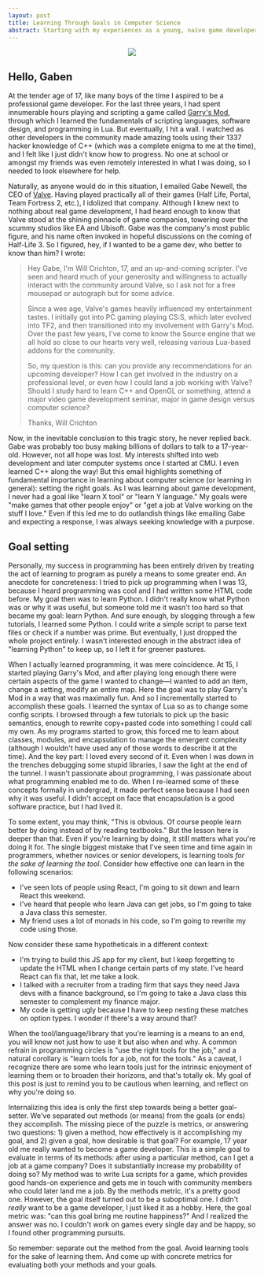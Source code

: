 ```yaml
---
layout: post
title: Learning Through Goals in Computer Science
abstract: Starting with my experiences as a young, naïve game developer, I argue the importance of learning programming and its tools through the lens of goals, methods, and metrics.
---
```


<center>
<img src="http://i.imgur.com/v81zeot.jpg" />
</center>

## Hello, Gaben

At the tender age of 17, like many boys of the time I aspired to be a professional game developer. For the last three years, I had spent innumerable hours playing and scripting a game called [Garry's Mod](http://www.garrysmod.com/), through which I learned the fundamentals of scripting languages, software design, and programming in Lua. But eventually, I hit a wall. I watched as other developers in the community made amazing tools using their 1337 hacker knowledge of C++ (which was a complete enigma to me at the time), and I felt like I just didn't know how to progress. No one at school or amongst my friends was even remotely interested in what I was doing, so I needed to look elsewhere for help.

Naturally, as anyone would do in this situation, I emailed Gabe Newell, the CEO of [Valve](http://valvesoftware.com/). Having played practically all of their games (Half Life, Portal, Team Fortress 2, etc.), I idolized that company. Although I knew next to nothing about real game development, I had heard enough to know that Valve stood at the shining pinnacle of game companies, towering over the scummy studios like EA and Ubisoft. Gabe was the company's most public figure, and his name often invoked in hopeful discussions on the coming of Half-Life 3. So I figured, hey, if I wanted to be a game dev, who better to know than him? I wrote:

> Hey Gabe, I'm Will Crichton, 17, and an up-and-coming scripter. I've seen and heard much of your generosity and willingness to actually interact with the community around Valve, so I ask not for a free mousepad or autograph but for some advice.
>
> Since a wee age, Valve's games heavily influenced my entertainment tastes. I initially got into PC gaming playing CS:S, which later evolved into TF2, and then transitioned into my involvement with Garry's Mod. Over the past few years, I've come to know the Source engine that we all hold so close to our hearts very well, releasing various Lua-based addons for the community.
>
> So, my question is this: can you provide any recommendations for an upcoming developer? How I can get involved in the industry on a professional level, or even how I could land a job  working with Valve? Should I study hard to learn C++ and OpenGL or something, attend a major video game development seminar, major in game design versus computer science?
>
> Thanks,
> Will Crichton

Now, in the inevitable conclusion to this tragic story, he never replied back. Gabe was probably too busy making billions of dollars to talk to a 17-year-old. However, not all hope was lost. My interests shifted into web development and later computer systems once I started at CMU. I even learned C++ along the way! But this email highlights something of fundamental importance in learning about computer science (or learning in general): setting the right goals. As I was learning about game development, I never had a goal like "learn X tool" or "learn Y language." My goals were "make games that other people enjoy" or "get a job at Valve working on the stuff I love." Even if this led me to do outlandish things like emailing Gabe and expecting a response, I was always seeking knowledge with a purpose.

## Goal setting

Personally, my success in programming has been entirely driven by treating the act of learning to program as purely a means to some greater end. An anecdote for concreteness: I tried to pick up programming when I was 13, because I heard programming was cool and I had written some HTML code before. My goal then was to learn Python. I didn't really know what Python was or why it was useful, but someone told me it wasn't too hard so that became my goal: learn Python. And sure enough, by slogging through a few tutorials, I learned some Python. I could write a simple script to parse text files or check if a number was prime. But  eventually, I just dropped the whole project entirely. I wasn't interested enough in the abstract idea of "learning Python" to keep up, so I left it for greener pastures.

When I actually learned programming, it was mere coincidence. At 15, I started playing Garry's Mod, and after playing long enough there were certain aspects of the game I wanted to change&mdash;I wanted to add an item, change a setting, modify an entire map. Here the goal was to play Garry's Mod in a way that was maximally fun. And so I incrementally started to accomplish these goals. I learned the syntax of Lua so as to change some config scripts. I browsed through a few tutorials to pick up the basic semantics, enough to rewrite copy+pasted code into something I could call my own. As my programs started to grow, this forced me to learn about classes, modules, and encapsulation to manage the emergent complexity (although I wouldn't have used any of those words to describe it at the time). And the key part: I loved every second of it. Even when I was down in the trenches debugging some stupid libraries, I saw the light at the end of the tunnel. I wasn't passionate about programming, I was passionate about what programming enabled me to do. When I re-learned some of these concepts formally in undergrad, it made perfect sense because I had seen why it was useful. I didn't accept on face that encapsulation is a good software practice, but I had lived it.

To some extent, you may think, "This is obvious. Of course people learn better by doing instead of by reading textbooks." But the lesson here is deeper than that. Even if you're learning by doing, it still matters what you're doing it for. The single biggest mistake that I've seen time and time again in programmers, whether novices or senior developers, is learning tools _for the sake of learning the tool_. Consider how effective one can learn in the following scenarios:

* I've seen lots of people using React, I'm going to sit down and learn React this weekend.
* I've heard that people who learn Java can get jobs, so I'm going to take a Java class this semester.
* My friend uses a lot of monads in his code, so I'm going to rewrite my code using those.

Now consider these same hypotheticals in a different context:

* I'm trying to build this JS app for my client, but I keep forgetting to update the HTML when I change certain parts of my state. I've heard React can fix that, let me take a look.
* I talked with a recruiter from a trading firm that says they need Java devs with a finance background, so I'm going to take a Java class this semester to complement my finance major.
* My code is getting ugly because I have to keep nesting these matches on option types. I wonder if there's a way around that?

When the tool/language/library that you're learning is a means to an end, you will know not just how to use it but also when and why. A common refrain in programming circles is "use the right tools for the job," and a natural corollary is "learn tools for a job, not for the tools." As a caveat, I recognize there are some who learn tools just for the intrinsic enjoyment of learning them or to broaden their horizons, and that's totally ok. My goal of this post is just to remind you to be cautious when learning, and reflect on why you're doing so.

Internalizing this idea is only the first step towards being a better goal-setter. We've separated out methods (or means) from the goals (or ends) they accomplish. The missing piece of the puzzle is metrics, or answering two questions: 1) given a method, how effectively is it accomplishing my goal, and 2) given a goal, how desirable is that goal? For example, 17 year old me really wanted to become a game developer. This is a simple goal to evaluate in terms of its methods: after using a particular method, can I get a job at a game company? Does it substantially increase my probability of doing so? My method was to write Lua scripts for a game, which provides good hands-on experience and gets me in touch with community members who could later land me a job. By the methods metric, it's a pretty good one. However, the goal itself turned out to be a suboptimal one. I didn't _really_ want to be a game developer, I just liked it as a hobby. Here, the goal metric was: "can this goal bring me routine happiness?" And I realized the answer was no. I couldn't work on games every single day and be happy, so I found other programming pursuits.

So remember: separate out the method from the goal. Avoid learning tools for the sake of learning them. And come up with concrete metrics for evaluating both your methods and your goals.

